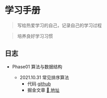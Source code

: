 # 学习手册

> 写给热爱学习的自己，记录自己的学习过程

> 培养良好学习习惯



## 日志

- Phase01 算法与数据结构

  - 2021.10.31  常见排序算法
    - 代码 [github](https://github.com/wzhaofei/studybook/tree/main/phase01/20211031)
    - 掘金文章 [🔗 地址](https://juejin.cn/post/7025228542241669128/)
    
